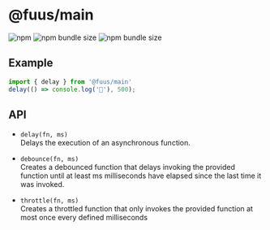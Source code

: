 # @fuus/main

![npm](https://img.shields.io/npm/v/@fuus/main?style=flat-square) ![npm bundle size](https://img.shields.io/bundlephobia/min/@fuus/main?label=minified&style=flat-square) ![npm bundle size](https://img.shields.io/bundlephobia/minzip/@fuus/main?label=zipped&style=flat-square)

## Example

```js
import { delay } from '@fuus/main'
delay(() => console.log('👋'), 500);
```

## API

- `delay(fn, ms)`\
Delays the execution of an asynchronous function.

- `debounce(fn, ms)`\
Creates a debounced function that delays invoking the provided function until at least ms milliseconds have elapsed since the last time it was invoked.

- `throttle(fn, ms)`\
Creates a throttled function that only invokes the provided function at most once every defined milliseconds
